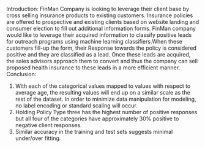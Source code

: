 Introduction:
FinMan Company is looking to leverage their client base by cross selling insurance products to existing customers. Insurance policies are offered to prospective and existing clients based on website landing and consumer election to fill out additional information forms. FinMan company would like to leverage their acquired information to classify positive leads for outreach programs using machine learning classifiers.When these customers fill-up the form, their Response towards the policy is considered positive and they are classified as a lead. Once these leads are acquired, the sales advisors approach them to convert and thus the company can sell proposed health insurance to these leads in a more efficient manner.
Conclusion:
1) With each of the categorical values mapped to values with respect to average age, the resulting values will end up on a similar scale as the rest of the dataset. In order to minimize data manipulation for modeling, no label encoding or standard scaling will occur.
2) Holding Policy Type three has the highest number of positive responses but all four of the categories have approximately 30% positive to negative client responses.
3) Similar accuracy in the training and test sets suggests minimal under/over fitting.

